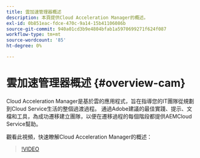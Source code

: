 ```yaml
---
title: 雲加速管理器概述
description: 本頁提供Cloud Acceleration Manager的概述。
exl-id: 0b851eac-fdce-470c-9a14-15b41106086b
source-git-commit: 940a01cd3b9e4804bfab1a5970699271f624f087
workflow-type: tm+mt
source-wordcount: '85'
ht-degree: 0%

---
```


# 雲加速管理器概述 {#overview-cam}

Cloud Acceleration Manager是基於雲的應用程式，旨在指導您的IT團隊從規劃到Cloud Service生活的整個過渡過程。 通過Adobe建議的最佳實踐、提示、文檔和工具，為成功遷移建立團隊，以便在遷移過程的每個階段都提供AEMCloud Service幫助。

觀看此視頻，快速瞭解Cloud Acceleration Manager的概述：

>[!VIDEO](https://video.tv.adobe.com/v/335547)
